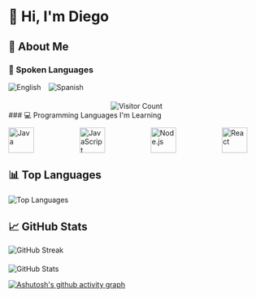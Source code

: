 <!--
**diegokoes/diegokoes** is a special repository that serves as your GitHub profile.
You can edit this file to customize your profile page.
-->

# 👋 Hi, I'm Diego 

## 🚀 About Me

### 💬 Spoken Languages
<div style="display: flex; gap: 15px; flex-wrap: wrap;">
  <img src="https://img.shields.io/badge/English-1f425f?style=for-the-badge&logo=google-translate&logoColor=white" alt="English"/>
  <img src="https://img.shields.io/badge/Spanish-ff2b2b?style=for-the-badge&logo=google-translate&logoColor=white" alt="Spanish"/>
</div>
<div align="center" style="margin-top: 20px;">
  <img src="https://profile-counter.glitch.me/diegokoes/count.svg" alt="Visitor Count"/>
</div>
### 💻 Programming Languages I'm Learning
<div style="display: flex; gap: 90px; flex-wrap: wrap; margin-top: 10px;">
  <img src="https://img.icons8.com/color/48/000000/java-coffee-cup-logo.png" alt="Java" width="50" height="50""/>
  <img src="https://img.icons8.com/color/48/000000/javascript-logo.png" alt="JavaScript" width="50" height="50"/>
  <img src="https://img.icons8.com/color/48/000000/nodejs.png" alt="Node.js" width="50" height="50"/>
  <img src="https://img.icons8.com/color/48/000000/react-native.png" alt="React" width="50" height="50"/>
</div>

## 📊 Top Languages
<div align="left" style="margin-top: 20px;">
  <img src="https://github-readme-stats.vercel.app/api/top-langs/?username=diegokoes&layout=compact&theme=radical" alt="Top Languages"/>
</div>

## 📈 GitHub Stats
![GitHub Streak](https://github-readme-streak-stats.herokuapp.com/?user=diegokoes&theme=tokyonight)

<div align="left" style="margin-top: 20px;">
  <img src="https://github-readme-stats.vercel.app/api?username=diegokoes&show_icons=true&theme=tokyonight" alt="GitHub Stats"/>
</div>

[![Ashutosh's github activity graph](https://github-readme-activity-graph.vercel.app/graph?username=diegokoes&theme=merko)](https://github.com/ashutosh00710/github-readme-activity-graph)


